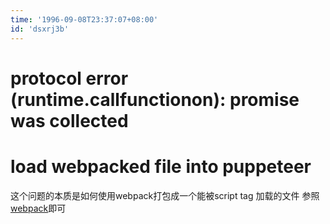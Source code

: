 ```yaml
---
time: '1996-09-08T23:37:07+08:00'
id: 'dsxrj3b'
---
```


# protocol error (runtime.callfunctionon): promise was collected
# load webpacked file into puppeteer
这个问题的本质是如何使用webpack打包成一个能被script tag 加载的文件 参照[webpack](https://webpack.docschina.org/guides/author-libraries)即可